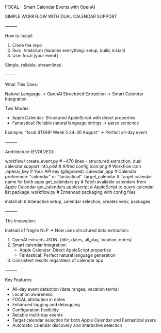 FOCAL - Smart Calendar Events with OpenAI

SIMPLE WORKFLOW WITH DUAL CALENDAR SUPPORT

⸻

How to Install:

1. Clone the repo
2. Run: ./install.sh (handles everything: setup, build, install)
3. Use: focal [your event]

Simple, reliable, streamlined.

⸻

What This Does:

Natural Language → OpenAI Structured Extraction → Smart Calendar Integration

Two Modes:
- Apple Calendar: Structured AppleScript with direct properties
- Fantastical: Reliable natural language strings → parse sentence

Example: "focal BTGHP Week 5 24-30 August" → Perfect all-day event

⸻

Architecture (EVOLVED):

workflow/
  create_event.py      # ~470 lines - structured extraction, dual calendar support
  info.plist          # Alfred config
  icon.png            # Workflow icon
  .openai_key         # Your API key (gitignored)
  .calendar_app       # Calendar preference: "calendar" or "fantastical"
  .target_calendar    # Target calendar name for both apps
  get_calendars.py    # Fetch available calendars from Apple Calendar
  get_calendars.applescript # AppleScript to query calendar list
  package_workflow.py # Enhanced packaging with config files
  
install.sh           # Interactive setup, calendar selection, creates venv, packages

⸻

The Innovation:

Instead of fragile NLP → Now uses structured data extraction:
1. OpenAI extracts JSON: {title, dates, all_day, location, notes}
2. Smart calendar integration:
   - Apple Calendar: Direct AppleScript properties
   - Fantastical: Perfect natural language generation
3. Consistent results regardless of calendar app

⸻

Key Features:
- All-day event detection (date ranges, vacation terms)
- Location awareness
- FOCAL attribution in notes
- Enhanced logging and debugging
- Configuration flexibility
- Reliable multi-day events
- Target calendar selection for both Apple Calendar and Fantastical users
- Automatic calendar discovery and interactive selection